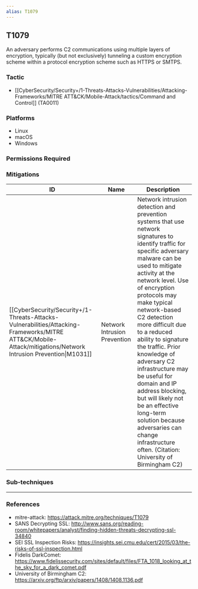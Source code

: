 ```yaml
---
alias: T1079
---
```


## T1079

An adversary performs C2 communications using multiple layers of encryption, typically (but not exclusively) tunneling a custom encryption scheme within a protocol encryption scheme such as HTTPS or SMTPS.


### Tactic
- [[CyberSecurity/Security+/1-Threats-Attacks-Vulnerabilities/Attacking-Frameworks/MITRE ATT&CK/Mobile-Attack/tactics/Command and Control]] (TA0011)

### Platforms
- Linux
- macOS
- Windows

### Permissions Required

### Mitigations

| ID | Name | Description |
| --- | --- | --- |
| [[CyberSecurity/Security+/1-Threats-Attacks-Vulnerabilities/Attacking-Frameworks/MITRE ATT&CK/Mobile-Attack/mitigations/Network Intrusion Prevention\|M1031]] | Network Intrusion Prevention | Network intrusion detection and prevention systems that use network signatures to identify traffic for specific adversary malware can be used to mitigate activity at the network level. Use of encryption protocols may make typical network-based C2 detection more difficult due to a reduced ability to signature the traffic. Prior knowledge of adversary C2 infrastructure may be useful for domain and IP address blocking, but will likely not be an effective long-term solution because adversaries can change infrastructure often. (Citation: University of Birmingham C2) |

### Sub-techniques


---
### References

- mitre-attack: https://attack.mitre.org/techniques/T1079
- SANS Decrypting SSL: http://www.sans.org/reading-room/whitepapers/analyst/finding-hidden-threats-decrypting-ssl-34840
- SEI SSL Inspection Risks: https://insights.sei.cmu.edu/cert/2015/03/the-risks-of-ssl-inspection.html
- Fidelis DarkComet: https://www.fidelissecurity.com/sites/default/files/FTA_1018_looking_at_the_sky_for_a_dark_comet.pdf
- University of Birmingham C2: https://arxiv.org/ftp/arxiv/papers/1408/1408.1136.pdf
